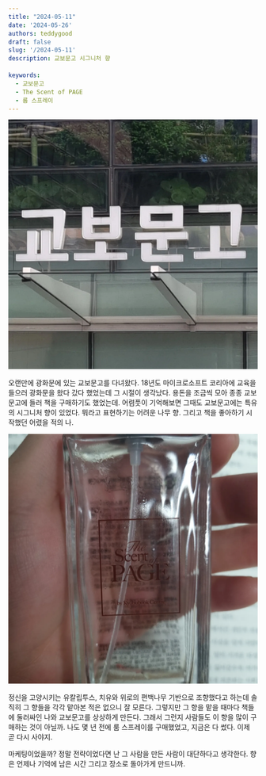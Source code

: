 ```yaml
---
title: "2024-05-11"
date: '2024-05-26'
authors: teddygood
draft: false
slug: '/2024-05-11'
description: 교보문고 시그니처 향

keywords:
  - 교보문고
  - The Scent of PAGE
  - 룸 스프레이
---
```


![kyobo.webp](..%2Fassets%2Fkyobo.webp)

오랜만에 광화문에 있는 교보문고를 다녀왔다. 18년도 마이크로소프트 코리아에 교육을 들으러 광화문을 왔다 갔다 했었는데 그 시절이 생각났다. 용돈을 조금씩 모아 종종 교보문고에 들러 책을 구매하기도 했었는데. 어렴풋이 기억해보면 그때도 교보문고에는 특유의 시그니처 향이 있었다. 뭐라고 표현하기는 어려운 나무 향. 그리고 책을 좋아하기 시작했던 어렸을 적의 나. 

![the-scent-page.webp](..%2Fassets%2Fthe-scent-page.webp)

정신을 고양시키는 유칼립투스, 치유와 위로의 편백나무 기반으로 조향했다고 하는데 솔직히 그 향들을 각각 맡아본 적은 없으니 잘 모른다. 그렇지만 그 향을 맡을 때마다 책들에 둘러싸인 나와 교보문고를 상상하게 만든다. 그래서 그런지 사람들도 이 향을 많이 구매하는 것이 아닐까. 나도 몇 년 전에 룸 스프레이를 구매했었고, 지금은 다 썼다. 이제 곧 다시 사야지.

마케팅이었을까? 정말 전략이었다면 난 그 사람을 만든 사람이 대단하다고 생각한다. 향은 언제나 기억에 남은 시간 그리고 장소로 돌아가게 만드니까. 